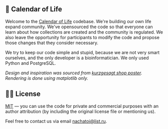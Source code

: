 ## 📅 Calendar of Life 

Welcome to the [Calendar of Life](https://t.me/TimeGridBot) codebase. We're building our own life expand community. We've opensourced the code so that everyone can learn about how collections are created and the community is regulated. We also leave the opportunity for participants to modify the code and propose those changes that they consider necessary.

We try to keep our code simple and stupid, because we are not very smart ourselves, and the only developer is a bioinformatician. We only used Python and PostgreSQL. 

_Design and inspiration was sourced from [kurzgesagt shop poster](https://shop-us.kurzgesagt.org/collections/posters/products/lifespan-calendar-poster). Rendering is done using matplotlib only._

## 👩‍💼 License 

[MIT](LICENSE.md) — you can use the code for private and commercial purposes with an author attribution (by including the original license file or mentioning us).

Feel free to contact us via email [nachatoi@list.ru](mailto:nachatoi@list.ru).

